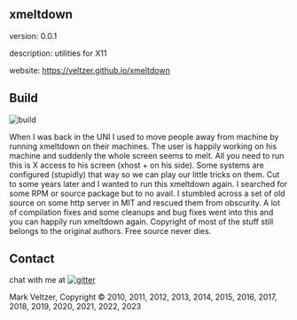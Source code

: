 ## xmeltdown

version: 0.0.1

description: utilities for X11

website: https://veltzer.github.io/xmeltdown

## Build

![build](https://github.com/veltzer/xmeltdown/workflows/build/badge.svg)

When I was back in the UNI I used to move people away from machine by running
xmeltdown on their machines. The user is happily working on his machine and
suddenly the whole screen seems to melt. All you need to run this is X access
to his screen (xhost + on his side). Some systems are configured (stupidly)
that way so we can play our little tricks on them. Cut to some years later
and I wanted to run this xmeltdown again. I searched for some RPM or source
package but to no avail. I stumbled across a set of old source on some http
server in MIT and rescued them from obscurity. A lot of compilation fixes
and some cleanups and bug fixes went into this and you can happily run
xmeltdown again. Copyright of most of the stuff still belongs to the
original authors. Free source never dies.

## Contact

chat with me at [![gitter](https://badges.gitter.im/Join%20Chat.svg)](https://gitter.im/veltzer/mark.veltzer)

Mark Veltzer, Copyright © 2010, 2011, 2012, 2013, 2014, 2015, 2016, 2017, 2018, 2019, 2020, 2021, 2022, 2023
